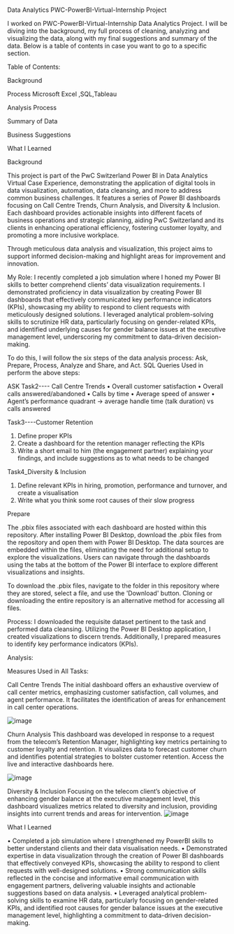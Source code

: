 # 
Data Analytics PWC-PowerBI-Virtual-Internship Project

I worked on PWC-PowerBI-Virtual-Internship Data Analytics Project. I will be diving into the background, my full process of cleaning, analyzing and visualizing the data, along with my final suggestions and summary of the data. Below is a table of contents in case you want to go to a specific section.

Table of Contents:

Background

Process Microsoft Excel ,SQL,Tableau

Analysis Process

Summary of Data

Business Suggestions

What I Learned




Background

This project is part of the PwC Switzerland Power BI in Data Analytics Virtual Case Experience, demonstrating the application of digital tools in data visualization, automation, data cleansing, and more to address common business challenges. It features a series of Power BI dashboards focusing on Call Centre Trends, Churn Analysis, and Diversity & Inclusion. Each dashboard provides actionable insights into different facets of business operations and strategic planning, aiding PwC Switzerland and its clients in enhancing operational efficiency, fostering customer loyalty, and promoting a more inclusive workplace.

Through meticulous data analysis and visualization, this project aims to support informed decision-making and highlight areas for improvement and innovation.



 

My Role: 
I recently completed a job simulation where I honed my Power BI skills to better comprehend clients’ data visualization requirements. I demonstrated proficiency in data visualization by creating Power BI dashboards that effectively communicated key performance indicators (KPIs), showcasing my ability to respond to client requests with meticulously designed solutions. I leveraged analytical problem-solving skills to scrutinize HR data, particularly focusing on gender-related KPIs, and identified underlying causes for gender balance issues at the executive management level, underscoring my commitment to data-driven decision-making.

To do this, I will follow the six steps of the data analysis process: Ask, Prepare, Process, Analyze and Share, and Act. SQL Queries Used in perform the above steps:


ASK
Task2---- Call Centre Trends
•	Overall customer satisfaction
•	Overall calls answered/abandoned
•	Calls by time
•	Average speed of answer
•	Agent’s performance quadrant -> average handle time (talk duration) vs calls answered

Task3----Customer Retention


1.	Define proper KPIs
2.	Create a dashboard for the retention manager reflecting the KPIs
3.	Write a short email to him (the engagement partner) explaining your findings, and include suggestions as to what needs to be changed



Task4_Diversity & Inclusion

1.	Define relevant KPIs in hiring, promotion, performance and turnover, and create a visualisation
2.	Write what you think some root causes of their slow progress

   Prepare

   The .pbix files associated with each dashboard are hosted within this repository. After installing Power BI Desktop, download the .pbix files from the repository and open them with Power BI Desktop. The data sources are embedded within the files, eliminating the need for additional setup to explore the visualizations. Users can navigate through the dashboards using the tabs at the bottom of the Power BI interface to explore different visualizations and insights.

To download the .pbix files, navigate to the folder in this repository where they are stored, select a file, and use the 'Download' button. Cloning or downloading the entire repository is an alternative method for accessing all files.




Process:
I downloaded the requisite dataset pertinent to the task and performed data cleansing. Utilizing the Power BI Desktop application, I created visualizations to discern trends. Additionally, I prepared measures to identify key performance indicators (KPIs).

Analysis:

Measures Used in All Tasks:



Call Centre Trends
The initial dashboard offers an exhaustive overview of call center metrics, emphasizing customer satisfaction, call volumes, and agent performance. It facilitates the identification of areas for enhancement in call center operations.

![image](https://github.com/user-attachments/assets/7eeec2f7-bac8-4ea4-b12d-f3336e275433)




Churn Analysis
This dashboard was developed in response to a request from the telecom’s Retention Manager, highlighting key metrics pertaining to customer loyalty and retention. It visualizes data to forecast customer churn and identifies potential strategies to bolster customer retention. Access the live and interactive dashboards here.

![image](https://github.com/user-attachments/assets/93e7bc69-ca0c-4f3a-b690-ab7a2dfc3e65)


Diversity & Inclusion
Focusing on the telecom client’s objective of enhancing gender balance at the executive management level, this dashboard visualizes metrics related to diversity and inclusion, providing insights into current trends and areas for intervention.
![image](https://github.com/user-attachments/assets/b028ab38-7626-44b1-bf9f-d7c1121a8752)

What I Learned

•	Completed a job simulation where I strengthened my PowerBI skills to better understand clients and their data visualisation needs.
•	Demonstrated expertise in data visualization through the creation of Power BI dashboards that effectively conveyed KPIs, showcasing the ability to respond to client requests with well-designed solutions.
•	Strong communication skills reflected in the concise and informative email communication with engagement partners, delivering valuable insights and actionable suggestions based on data analysis.
•	Leveraged analytical problem-solving skills to examine HR data, particularly focusing on gender-related KPIs, and identified root causes for gender balance issues at the executive management level, highlighting a commitment to data-driven decision-making.























